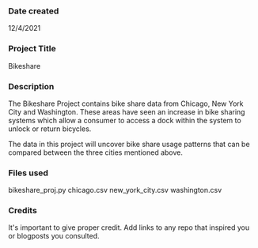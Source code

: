 
### Date created
12/4/2021

### Project Title
Bikeshare

### Description
The Bikeshare Project contains bike share data from Chicago, New York City and Washington. These areas have seen an increase in bike sharing systems which allow a consumer to access a dock within the system to unlock or return bicycles.

The data in this project will uncover bike share usage patterns that can be compared between the three cities mentioned above.

### Files used
bikeshare_proj.py
chicago.csv
new_york_city.csv
washington.csv

### Credits
It's important to give proper credit. Add links to any repo that inspired you or blogposts you consulted.
